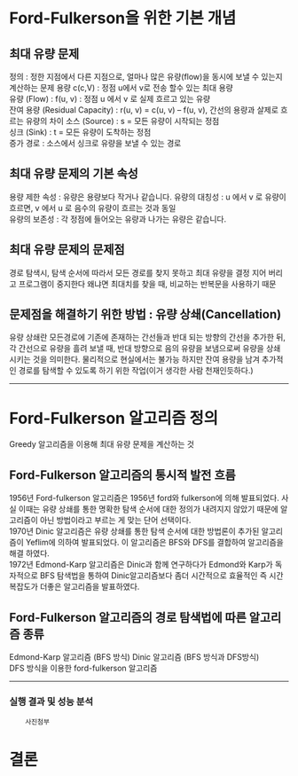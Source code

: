 # Ford-Fulkerson을 위한 기본 개념
## 최대 유량 문제  
정의 : 정한 지점에서 다른 지점으로, 얼마나 많은 유량(flow)을 동시에 보낼 수 있는지 계산하는 문제
용량 c(c,V) : 정점 u에서 v로 전송 할수 있는 최대 용량  
유량 (Flow) : f(u, v) : 정점 u 에서 v 로 실제 흐르고 있는 유량  
잔여 용량 (Residual Capacity) : r(u, v) = c(u, v) – f(u, v), 간선의 용량과 살제로 흐르는 유량의 차이 
소스 (Source) : s = 모든 유량이 시작되는 정점  
싱크 (Sink) : t = 모든 유량이 도착하는 정점   
증가 경로 : 소스에서 싱크로 유량을 보낼 수 있는 경로 
## 최대 유량 문제의 기본 속성
용량 제한 속성 : 유량은 용량보다 작거나 같습니다.
유량의 대칭성 : u 에서 v 로 유량이 흐르면, v 에서 u 로 음수의 유량이 흐르는 것과 동일  
유량의 보존성 : 각 정점에 들어오는 유량과 나가는 유량은 같습니다.  
## 최대 유량 문제의 문제점  
경로 탐색시, 탐색 순서에 따라서 모든 경로를 찾지 못하고 최대 유량을 결정 지어 버리고 프로그램이 중지한다 왜냐면 최대치를 찾을 때, 비교하는 반복문을 사용하기 때문
## 문제점을 해결하기 위한 방법 : 유량 상쇄(Cancellation)  
유량 상쇄란 모든경로에 기존에 존재하는 간선들과 반대 되는 방향의 간선을 추가한 뒤, 각 간선으로 유량을 흘려 보낼 때, 반대 방향으로 음의 유량을 보냄으로써 유량을 상쇄 시키는 것을 의미한다. 물리적으로 현실에서는 불가능 하지만 잔여 용량을 남겨 추가적인 경로를 탐색할 수 있도록 하기 위한 작업(이거 생각한 사람 천재인듯하다.)

---
# Ford-Fulkerson 알고리즘 정의  
Greedy 알고리즘을 이용해 최대 유량 문제을 계산하는 것   
## Ford-Fulkerson 알고리즘의 통시적 발전 흐름  
1956년 Ford-fulkerson 알고리즘은 1956년 ford와 fulkerson에 의해 발표되었다. 사실 이때는 유량 상쇄를 통한 명확한 탐색 순서에 대한 정의가 내려지지 않았기 때문에 알고리즘이 아닌 방법이라고 부르는 게 맞는 단어 선택이다.  
1970년 Dinic 알고리즘은 유량 상쇄를 통한 탐색 순서에 대한 방법론이 추가된 알고리즘이 Yeflim에 의하여 발표되었다. 이 알고리즘은 BFS와 DFS를 결합하여 알고리즘을 해결 하였다.  
1972년 Edmond-Karp 알고리즘은 Dinic과 함께 연구하다가 Edmond와 Karp가 독자적으로 BFS 탐색법을 통하여 Dinic알고리즘보다 좀더 시간적으로 효율적인 즉 시간복잡도가 더좋은 알고리즘을 발표하였다.  
## Ford-Fulkerson 알고리즘의 경로 탐색법에 따른 알고리즘 종류
Edmond-Karp 알고리즘 (BFS 방식) 
Dinic 알고리즘 (BFS 방식과 DFS방식)  
DFS 방식을 이용한 ford-fulkerson 알고리즘 

---
### 실행 결과 및 성능 분석
        사진첨부

# 결론

